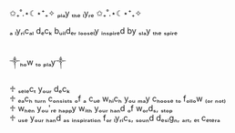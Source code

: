 
✩₊˚.⋆☾⋆⁺₊✧   ₚₗₐy ₜₕₑ ₗyᵣₑ   ✩₊˚.⋆☾⋆⁺₊✧

ₐ ₗyᵣᵢcₐₗ dₑcₖ bᵤᵢₗdₑᵣ ₗₒₒₛₑₗy ᵢₙₛₚᵢᵣₑd by ₛₗₐy ₜₕₑ ₛₚᵢᵣₑ 
<br><br>

༒︎ₕₒw ₜₒ ₚₗₐy༒︎

♱ ₛₑₗₑcₜ yₒᵤᵣ dₑcₖ<br>
♱ ₑₐcₕ ₜᵤᵣₙ cₒₙₛᵢₛₜₛ ₒf ₐ cᵤₑ wₕᵢcₕ yₒᵤ ₘₐy cₕₒₒₛₑ ₜₒ fₒₗₗₒw ₍ₒᵣ ₙₒₜ₎<br>
♱ wₕₑₙ yₒᵤ'ᵣₑ ₕₐₚₚy wᵢₜₕ yₒᵤᵣ ₕₐₙd ₒf wₒᵣdₛ, ₛₜₒₚ<br>
♱ ᵤₛₑ yₒᵤᵣ ₕₐₙd ₐₛ ᵢₙₛₚᵢᵣₐₜᵢₒₙ fₒᵣ ₗyᵣᵢcₛ, ₛₒᵤₙd dₑₛᵢgₙ, ₐᵣₜ, ₑₜ cₑₜₑᵣₐ<br>

